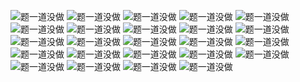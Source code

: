 ![题一道没做](IMG_5618.PNG) ![题一道没做](IMG_5617.PNG) ![题一道没做](IMG_5616.PNG) ![题一道没做](IMG_5598.PNG) ![题一道没做](IMG_5597.PNG) ![题一道没做](IMG_5596.PNG) ![题一道没做](IMG_5595.PNG) ![题一道没做](IMG_5594.PNG) ![题一道没做](IMG_5593.PNG) ![题一道没做](IMG_5592.PNG) ![题一道没做](IMG_5591.PNG) ![题一道没做](IMG_5590.PNG) ![题一道没做](IMG_5589.PNG) ![题一道没做](IMG_5587.PNG) ![题一道没做](IMG_5585.PNG) ![题一道没做](IMG_5584.PNG) ![题一道没做](IMG_5583.PNG) ![题一道没做](IMG_5582.PNG) ![题一道没做](IMG_5581.PNG) ![题一道没做](IMG_5575.PNG) ![题一道没做](IMG_5562.PNG) ![题一道没做](IMG_5561.PNG) ![题一道没做](IMG_5560.PNG) ![题一道没做](IMG_5563.jpg)
